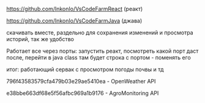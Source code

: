 https://github.com/InkonIo/VsCodeFarmReact 
(реакт)

https://github.com/InkonIo/VsCodeFarmJava
(джава)

скачивать вместе, раздельно для сохранения изменений и просмотра историй, так же удобство

Работает все через порты: запустить реакт, посмотреть какой порт даст 
после, перейти в java class там будет строка с портом - поменять его

итог: работающий сервак с просмотром погоды почвы и тд

796f43583579cfa479b03e29ae5410ea - OpenWeather API

e38bbe663df68e5f56afbc969a1b9176 - AgroMonitoring API
